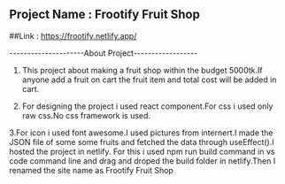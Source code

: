 ## Project Name : Frootify Fruit Shop

##Link : https://frootify.netlify.app/

---------------------About Project------------------
1. This project about making a fruit shop within the budget 5000tk.If anyone add a fruit on cart the fruit item and total cost will be added in cart.


2. For designing the project i used react component.For css i used only raw css.No css framework is used.


3.For icon i used font awesome.I used pictures from internert.I made the JSON file of some some fruits and fetched the data through useEffect().I hosted the project in netlify.
For this i used npm run build command in vs code command line and drag and droped the build folder in netlify.Then I renamed the site name as Frootify Fruit Shop
